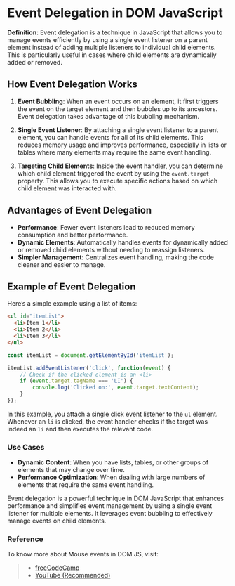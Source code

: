 # Event Delegation in DOM JavaScript

**Definition**: Event delegation is a technique in JavaScript that allows you to manage events efficiently by using a single event listener on a parent element instead of adding multiple listeners to individual child elements. This is particularly useful in cases where child elements are dynamically added or removed.

## How Event Delegation Works

1. **Event Bubbling**: When an event occurs on an element, it first triggers the event on the target element and then bubbles up to its ancestors. Event delegation takes advantage of this bubbling mechanism.
   
2. **Single Event Listener**: By attaching a single event listener to a parent element, you can handle events for all of its child elements. This reduces memory usage and improves performance, especially in lists or tables where many elements may require the same event handling.

3. **Targeting Child Elements**: Inside the event handler, you can determine which child element triggered the event by using the `event.target` property. This allows you to execute specific actions based on which child element was interacted with.

## Advantages of Event Delegation

- **Performance**: Fewer event listeners lead to reduced memory consumption and better performance.
- **Dynamic Elements**: Automatically handles events for dynamically added or removed child elements without needing to reassign listeners.
- **Simpler Management**: Centralizes event handling, making the code cleaner and easier to manage.

## Example of Event Delegation

Here’s a simple example using a list of items:

```html
<ul id="itemList">
  <li>Item 1</li>
  <li>Item 2</li>
  <li>Item 3</li>
</ul>
```

```javascript
const itemList = document.getElementById('itemList');

itemList.addEventListener('click', function(event) {
    // Check if the clicked element is an <li>
    if (event.target.tagName === 'LI') {
        console.log('Clicked on:', event.target.textContent);
    }
});
```

In this example, you attach a single click event listener to the `ul` element. Whenever an `li` is clicked, the event handler checks if the target was indeed an `li` and then executes the relevant code.

### Use Cases

- **Dynamic Content**: When you have lists, tables, or other groups of elements that may change over time.
- **Performance Optimization**: When dealing with large numbers of elements that require the same event handling.


Event delegation is a powerful technique in DOM JavaScript that enhances performance and simplifies event management by using a single event listener for multiple elements. It leverages event bubbling to effectively manage events on child elements.



### Reference
To know more about Mouse events in DOM JS, visit:

> - [freeCodeCamp](https://www.freecodecamp.org/news/event-delegation-javascript/)
> - [YouTube (Recommended)](https://www.youtube.com/watch?v=-HUZBU0H1VA&list=PLfEr2kn3s-br9ZFmejfLhAgMbGgbpdof8&index=109)

